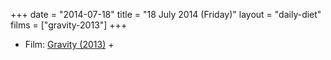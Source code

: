+++
date = "2014-07-18"
title = "18 July 2014 (Friday)"
layout = "daily-diet"
films = ["gravity-2013"]
+++

<ul>
<li class="entry films">Film: <a href="/films/gravity-2013">Gravity (2013)</a> +</li>
</ul>